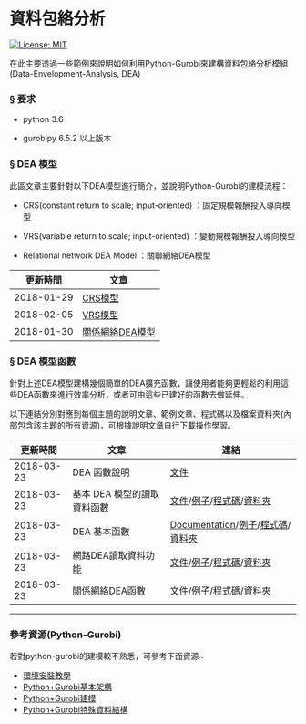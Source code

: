 # 資料包絡分析

[![License: MIT](https://img.shields.io/badge/License-MIT-blue.svg)](https://opensource.org/licenses/MIT)<br>

在此主要透過一些範例來說明如何利用Python-Gurobi來建構資料包絡分析模組(Data-Envelopment-Analysis, DEA)

### § 要求

-   python 3.6

-   gurobipy 6.5.2 以上版本

### § DEA 模型

此區文章主要針對以下DEA模型進行簡介，並說明Python-Gurobi的建模流程：

-   CRS(constant return to scale; input-oriented) ：固定規模報酬投入導向模型

-   VRS(variable return to scale; input-oriented) ：變動規模報酬投入導向模型

-   Relational network DEA Model ：關聯網絡DEA模型

| 更新時間       | 文章                                                                                |
| ---------- | --------------------------------------------------------------------------------- |
| 2018-01-29 | [CRS模型](https://github.com/wurmen/DEA/blob/master/CRS_Model/CRS%20model.md)       |
| 2018-02-05 | [VRS模型](https://github.com/wurmen/DEA/blob/master/VAS_Model/VRS%20model.md)       |
| 2018-01-30 | [關係網絡DEA模型](https://github.com/wurmen/DEA/blob/master/Network_DEA/network_dea.md) |

### § DEA 模型函數

針對上述DEA模型建構幾個簡單的DEA擴充函數，讓使用者能夠更輕鬆的利用這些DEA函數來進行效率分析，或者可由這些已建好的函數去做延伸。<br>

以下連結分別對應到每個主題的說明文章、範例文章、程式碼以及檔案資料夾(內部包含該主題的所有資源)，可根據說明文章自行下載操作學習。

| 更新時間       | 文章               | 連結                                                                                                                                                                                                                                                                                                                                                                                                       |
| ---------- | ---------------- | -------------------------------------------------------------------------------------------------------------------------------------------------------------------------------------------------------------------------------------------------------------------------------------------------------------------------------------------------------------------------------------------------------- |
| 2018-03-23 | DEA 函數說明         | [文件](https://github.com/wurmen/DEA/blob/master/Functions/user's%20guide.md)                                                                                                                                                                                                                                                                                                                              |
| 2018-03-23 | 基本 DEA 模型的讀取資料函數 | [文件](https://github.com/wurmen/DEA/blob/master/Functions/read_data_function.md)/[例子](https://github.com/wurmen/DEA/blob/master/Functions/basic_DEA_data%26code/read_data_example.ipynb)/[程式碼](https://github.com/wurmen/DEA/blob/master/Functions/basic_DEA_data%26code/DEA.py)/[資料夾](https://github.com/wurmen/DEA/tree/master/Functions/basic_DEA_data%26code)                                         |
| 2018-03-23 | DEA 基本函數         | [Documentation](https://github.com/wurmen/DEA/blob/master/Functions/basic_dea_functions.md)/[例子](https://github.com/wurmen/DEA/blob/master/Functions/basic_DEA_data%26code/basic_DEA_function.ipynb)/[程式碼](https://github.com/wurmen/DEA/blob/master/Functions/basic_DEA_data%26code/DEA.py)/[資料夾](https://github.com/wurmen/DEA/tree/master/Functions/basic_DEA_data%26code)                            |
| 2018-03-23 | 網路DEA讀取資料功能      | [文件](https://github.com/wurmen/DEA/blob/master/Functions/read_data_for_networkDEA.md)/[例子](https://github.com/wurmen/DEA/blob/master/Functions/network_data%26code/Read_data_for_network_DEA_function%20example.ipynb)/[程式碼](https://github.com/wurmen/DEA/blob/master/Functions/network_data%26code/network_function.py)/[資料夾](https://github.com/wurmen/DEA/tree/master/Functions/network_data%26code) |
| 2018-03-23 | 關係網絡DEA函數        | [文件](https://github.com/wurmen/DEA/blob/master/Functions/network_DEA_function.md)/[例子](https://github.com/wurmen/DEA/blob/master/Functions/network_data%26code/Network_DEA_function_example.ipynb)/[程式碼](https://github.com/wurmen/DEA/blob/master/Functions/network_data%26code/network_function.py)/[資料夾](https://github.com/wurmen/DEA/tree/master/Functions/network_data%26code)                     |

* * *

### 參考資源(Python-Gurobi)

若對python-gurobi的建模較不熟悉，可參考下面資源~

-   [環境安裝教學](https://github.com/wurmen/Gurobi-Python/blob/master/Installation/%E5%AE%89%E8%A3%9D%E6%95%99%E5%AD%B8.md)
-   [Python+Gurobi基本架構](https://github.com/wurmen/Gurobi-Python/blob/master/python-gurobi%20%20model/Python+Gurobi%E5%9F%BA%E6%9C%AC%E6%9E%B6%E6%A7%8B.md)<br>
-   [Python+Gurobi建模](https://github.com/wurmen/Gurobi-Python/blob/master/python-gurobi%20%20model/Python+Gurobi%E5%BB%BA%E6%A8%A1.md)<br>
-   [Python+Gurobi特殊資料結構](https://github.com/wurmen/Gurobi-Python/blob/master/python-gurobi%20%20model/Python%2BGurobi%E7%89%B9%E6%AE%8A%E8%B3%87%E6%96%99%E7%B5%90%E6%A7%8B.ipynb)
